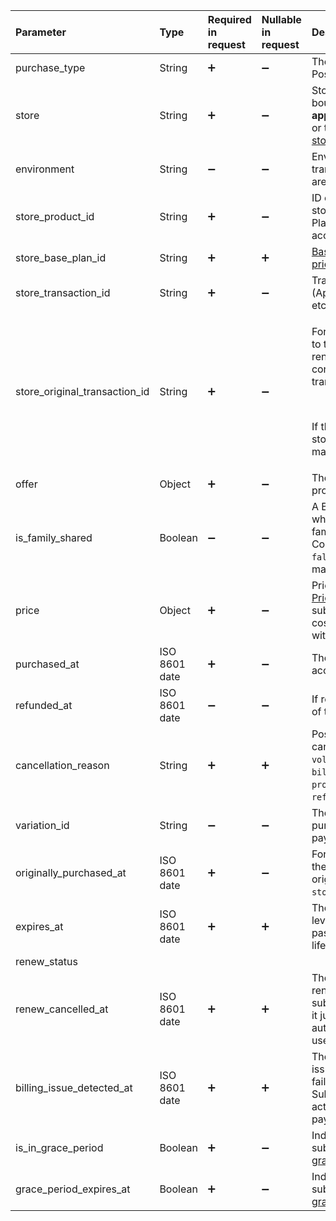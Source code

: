 <!---Subscription.md--->



| Parameter                     | Type          | Required in request | Nullable in request | Description                                                  |
| :---------------------------- | :------------ | :------------------ | :------------------ | :----------------------------------------------------------- |
| purchase_type                 | String        | :heavy_plus_sign:   | :heavy_minus_sign:  | The type of product purchased. Possible value: `subscription`. |
| store                         | String        | :heavy_plus_sign:   | :heavy_minus_sign:  | Store where the product was bought. Options include **app_store**, **play_store**, **stripe**, or the name of your [custom store](initial-custom). |
| environment                   | String        | :heavy_minus_sign:  | :heavy_minus_sign:  | Environment where the transaction took place. Options are `Sandbox` or `Production`. |
| store_product_id              | String        | :heavy_plus_sign:   | :heavy_minus_sign:  | ID of the product in the app store (like App Store, Google Play, Stripe) that unlocked this access level. |
| store_base_plan_id            | String        | :heavy_plus_sign:   | :heavy_plus_sign:   | [Base plan ID](https://support.google.com/googleplay/android-developer/answer/12154973) in Google Play or [price ID](https://docs.stripe.com/products-prices/how-products-and-prices-work#what-is-a-price) in Stripe. |
| store_transaction_id          | String        | :heavy_plus_sign:   | :heavy_minus_sign:  | Transaction ID in the app store (App Store, Google Play, Stripe, etc.). |
| store_original_transaction_id | String        | :heavy_plus_sign:   | :heavy_minus_sign:  | <p>For subscriptions, this ID links to the first transaction in a renewal chain. Each renewal is connected to this original transaction.</p><br /><p>If there’s no renewal, store_original_transaction_id matches store_transaction_id.</p> |
| offer                         | Object        | :heavy_plus_sign:   | :heavy_minus_sign:  | The offer used in the purchase, provided as an [Offer](server-side-api-objects#offer) object. |
| is_family_shared              | Boolean       | :heavy_minus_sign:  | :heavy_minus_sign:  | A Boolean value indicating whether the product supports family sharing in App Store Connect. iOS only. Always `false` for iOS below 14.0 and macOS below 11.0. |
| price                         | Object        | :heavy_plus_sign:   | :heavy_minus_sign:  | Price of the subscription as a [Price](server-side-api-objects#price) object. An initial subscription purchase with zero cost is a free trial; a renewal with zero cost is a free renewal. |
| purchased_at                  | ISO 8601 date | :heavy_plus_sign:   | :heavy_minus_sign:  | The datetime of the most recent access level purchase.       |
| refunded_at                   | ISO 8601 date | :heavy_minus_sign:  | :heavy_minus_sign:  | If refunded, shows the datetime of the refund.               |
| cancellation_reason           | String        | :heavy_plus_sign:   | :heavy_plus_sign:   | Possible reasons for cancellation include: `voluntarily_cancelled`, `billing_error`, `price_increase`, `product_was_not_available`, `refund`, `upgraded`, or `unknown`. |
| variation_id                  | String        | :heavy_minus_sign:  | :heavy_minus_sign:  | The variation ID used to trace purchases to the specific paywall they were made from. |
| originally_purchased_at       | ISO 8601 date | :heavy_plus_sign:   | :heavy_minus_sign:  | For subscription chains, this is the purchase date of the original transaction, linked by `store_original_transaction_id`. |
| expires_at                    | ISO 8601 date | :heavy_plus_sign:   | :heavy_plus_sign:   | The datetime when the access level expires. It may be in the past and may be `null` for lifetime access. |
|renew_status|||||
| renew_cancelled_at          | ISO 8601 date | :heavy_plus_sign:   | :heavy_plus_sign:   | The datetime when auto-renewal was canceled. The subscription can still be active; it just won’t renew automatically. Set to `null` if the user reactivates. |
| billing_issue_detected_at     | ISO 8601 date | :heavy_plus_sign:   | :heavy_plus_sign:   | The datetime when a billing issue was detected (e.g., a failed card charge). Subscription might still be active. This is cleared if the payment goes through. |
| is_in_grace_period            | Boolean       | :heavy_plus_sign:   | :heavy_minus_sign:  | Indicates if the auto-renewable subscription is currently in a [grace period](https://developer.apple.com/news/?id=09122019c). |
| grace_period_expires_at | Boolean       | :heavy_plus_sign:   | :heavy_minus_sign:  | Indicates if the auto-renewable subscription is currently in a [grace period](https://developer.apple.com/news/?id=09122019c). |



<!--- 
| starts_at                     | ISO 8601 date | :heavy_plus_sign:   | :heavy_plus_sign:   | The datetime when the access level becomes active. Could be in the future. |
--->